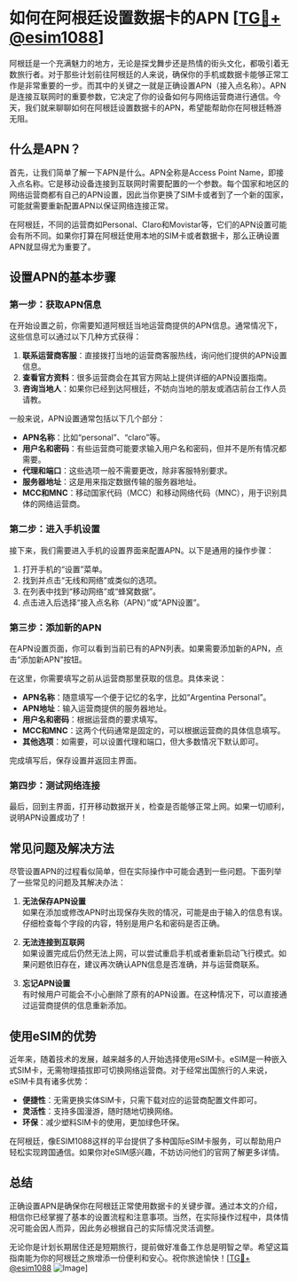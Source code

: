 # 如何在阿根廷设置数据卡的APN [[TG💪+ @esim1088](https://t.me/s/esim1088)]

阿根廷是一个充满魅力的地方，无论是探戈舞步还是热情的街头文化，都吸引着无数旅行者。对于那些计划前往阿根廷的人来说，确保你的手机或数据卡能够正常工作是非常重要的一步。而其中的关键之一就是正确设置APN（接入点名称）。APN是连接互联网时的重要参数，它决定了你的设备如何与网络运营商进行通信。今天，我们就来聊聊如何在阿根廷设置数据卡的APN，希望能帮助你在阿根廷畅游无阻。

## 什么是APN？

首先，让我们简单了解一下APN是什么。APN全称是Access Point Name，即接入点名称。它是移动设备连接到互联网时需要配置的一个参数。每个国家和地区的网络运营商都有自己的APN设置，因此当你更换了SIM卡或者到了一个新的国家，可能就需要重新配置APN以保证网络连接正常。

在阿根廷，不同的运营商如Personal、Claro和Movistar等，它们的APN设置可能会有所不同。如果你打算在阿根廷使用本地的SIM卡或者数据卡，那么正确设置APN就显得尤为重要了。

## 设置APN的基本步骤

### 第一步：获取APN信息

在开始设置之前，你需要知道阿根廷当地运营商提供的APN信息。通常情况下，这些信息可以通过以下几种方式获得：

1. **联系运营商客服**：直接拨打当地的运营商客服热线，询问他们提供的APN设置信息。
2. **查看官方资料**：很多运营商会在其官方网站上提供详细的APN设置指南。
3. **咨询当地人**：如果你已经到达阿根廷，不妨向当地的朋友或酒店前台工作人员请教。

一般来说，APN设置通常包括以下几个部分：
- **APN名称**：比如“personal”、“claro”等。
- **用户名和密码**：有些运营商可能要求输入用户名和密码，但并不是所有情况都需要。
- **代理和端口**：这些选项一般不需要更改，除非客服特别要求。
- **服务器地址**：这是用来指定数据传输的服务器地址。
- **MCC和MNC**：移动国家代码（MCC）和移动网络代码（MNC），用于识别具体的网络运营商。

### 第二步：进入手机设置

接下来，我们需要进入手机的设置界面来配置APN。以下是通用的操作步骤：

1. 打开手机的“设置”菜单。
2. 找到并点击“无线和网络”或类似的选项。
3. 在列表中找到“移动网络”或“蜂窝数据”。
4. 点击进入后选择“接入点名称（APN）”或“APN设置”。

### 第三步：添加新的APN

在APN设置页面，你可以看到当前已有的APN列表。如果需要添加新的APN，点击“添加新APN”按钮。

在这里，你需要填写之前从运营商那里获取的信息。具体来说：

- **APN名称**：随意填写一个便于记忆的名字，比如“Argentina Personal”。
- **APN地址**：输入运营商提供的服务器地址。
- **用户名和密码**：根据运营商的要求填写。
- **MCC和MNC**：这两个代码通常是固定的，可以根据运营商的具体信息填写。
- **其他选项**：如需要，可以设置代理和端口，但大多数情况下默认即可。

完成填写后，保存设置并返回主界面。

### 第四步：测试网络连接

最后，回到主界面，打开移动数据开关，检查是否能够正常上网。如果一切顺利，说明APN设置成功了！

## 常见问题及解决方法

尽管设置APN的过程看似简单，但在实际操作中可能会遇到一些问题。下面列举了一些常见的问题及其解决办法：

1. **无法保存APN设置**  
   如果在添加或修改APN时出现保存失败的情况，可能是由于输入的信息有误。仔细检查每个字段的内容，特别是用户名和密码是否正确。

2. **无法连接到互联网**  
   如果设置完成后仍然无法上网，可以尝试重启手机或者重新启动飞行模式。如果问题依旧存在，建议再次确认APN信息是否准确，并与运营商联系。

3. **忘记APN设置**  
   有时候用户可能会不小心删除了原有的APN设置。在这种情况下，可以直接通过运营商提供的信息重新添加。

## 使用eSIM的优势

近年来，随着技术的发展，越来越多的人开始选择使用eSIM卡。eSIM是一种嵌入式SIM卡，无需物理插拔即可切换网络运营商。对于经常出国旅行的人来说，eSIM卡具有诸多优势：

- **便捷性**：无需更换实体SIM卡，只需下载对应的运营商配置文件即可。
- **灵活性**：支持多国漫游，随时随地切换网络。
- **环保**：减少塑料SIM卡的使用，更加绿色环保。

在阿根廷，像ESIM1088这样的平台提供了多种国际eSIM卡服务，可以帮助用户轻松实现跨国通信。如果你对eSIM感兴趣，不妨访问他们的官网了解更多详情。

## 总结

正确设置APN是确保你在阿根廷正常使用数据卡的关键步骤。通过本文的介绍，相信你已经掌握了基本的设置流程和注意事项。当然，在实际操作过程中，具体情况可能会因人而异，因此务必根据自己的实际情况灵活调整。

无论你是计划长期居住还是短期旅行，提前做好准备工作总是明智之举。希望这篇指南能为你的阿根廷之旅增添一份便利和安心。祝你旅途愉快！[[TG💪+ @esim1088](https://t.me/s/esim1088) ![Image](https://i.postimg.cc/4NQfJmqS/Snipaste-2025-05-13-00-14-12.png)]